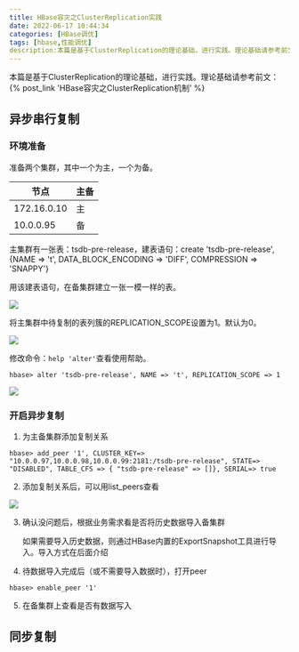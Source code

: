 ```yaml
---
title: HBase容灾之ClusterReplication实践
date: 2022-06-17 10:44:34
categories: [HBase调优]
tags: [hbase,性能调优]
description:本篇是基于ClusterReplication的理论基础，进行实践。理论基础请参考前文：{% post_link 'HBase容灾之ClusterReplication机制' %}
---
```


本篇是基于ClusterReplication的理论基础，进行实践。理论基础请参考前文：{% post_link 'HBase容灾之ClusterReplication机制' %}



## 异步串行复制

### 环境准备

准备两个集群，其中一个为主，一个为备。

| 节点        | 主备 |
| ----------- | ---- |
| 172.16.0.10 | 主   |
| 10.0.0.95   | 备   |

主集群有一张表：tsdb-pre-release，建表语句：create  'tsdb-pre-release', {NAME => 't', DATA_BLOCK_ENCODING => 'DIFF', COMPRESSION => 'SNAPPY'}

用该建表语句，在备集群建立一张一模一样的表。

![](../images/hbase/20220617111453.png)



将主集群中待复制的表列簇的REPLICATION_SCOPE设置为1。默认为0。

![](../images/hbase/20220617112513.jpg)

修改命令：`help 'alter'`查看使用帮助。

```shell
hbase> alter 'tsdb-pre-release', NAME => 't', REPLICATION_SCOPE => 1
```

![](../images/hbase/20220617134134.png)



### 开启异步复制

1. 为主备集群添加复制关系

```shell
hbase> add_peer '1', CLUSTER_KEY=> "10.0.0.97,10.0.0.98,10.0.0.99:2181:/tsdb-pre-release", STATE=> "DISABLED", TABLE_CFS => { "tsdb-pre-release" => []}, SERIAL=> true
```



2. 添加复制关系后，可以用list_peers查看

![](../images/hbase/20220617134539.jpg)



3. 确认没问题后，根据业务需求看是否将历史数据导入备集群

   如果需要导入历史数据，则通过HBase内置的ExportSnapshot工具进行导入。导入方式在后面介绍



4. 待数据导入完成后（或不需要导入数据时），打开peer

```shell
hbase> enable_peer '1'
```



5. 在备集群上查看是否有数据写入







## 同步复制


